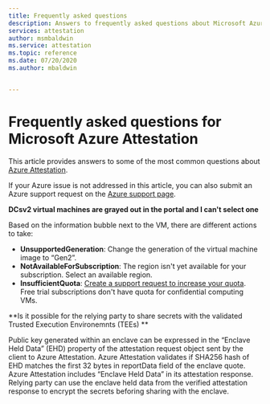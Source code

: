 ```yaml
---
title: Frequently asked questions
description: Answers to frequently asked questions about Microsoft Azure Attestation
services: attestation
author: msmbaldwin
ms.service: attestation
ms.topic: reference
ms.date: 07/20/2020
ms.author: mbaldwin


---
```


# Frequently asked questions for Microsoft Azure Attestation

This article provides answers to some of the most common questions about [Azure Attestation](overview.md).

If your Azure issue is not addressed in this article, you can also submit an Azure support request on the [Azure support page](https://azure.microsoft.com/support/options/).

**DCsv2 virtual machines are grayed out in the portal and I can't select one**

Based on the information bubble next to the VM, there are different actions to take:
   -	**UnsupportedGeneration**: Change the generation of the virtual machine image to “Gen2”.
   -	**NotAvailableForSubscription**: The region isn't yet available for your subscription. Select an available region.
   -	**InsufficientQuota**: [Create a support request to increase your quota](../azure-portal/supportability/per-vm-quota-requests.md). Free trial subscriptions don't have quota for confidential computing VMs. 

**Is it possible for the relying party to share secrets with the validated Trusted Execution Environemnts (TEEs) **

Public key generated within an enclave can be expressed in the “Enclave Held Data” (EHD) property of the attestation request object sent by the client to Azure Attestation. Azure Attestation validates if SHA256 hash of EHD matches the first 32 bytes in reportData field of the enclave quote. Azure Attestation includes “Enclave Held Data” in its attestation response. Relying party can use the enclave held data from the verified attestation response to encrypt the secrets beforing sharing with the enclave.




